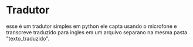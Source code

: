 # Tradutor

esse é um tradutor simples em python ele capta usando o microfone e transcreve traduzido para ingles em um arquivo separano na mesma pasta "texto_traduzido".
